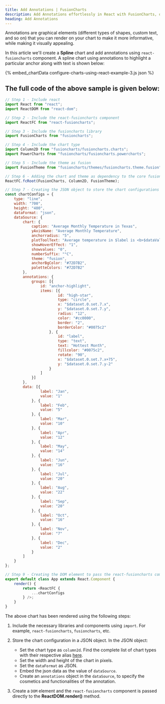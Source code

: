 ```yaml
---
title: Add Annotations | FusionCharts
description: Add Annotations effortlessly in React with FusionCharts, optimizing your data visualization capabilities for web applications seamlessly.
heading: Add Annotations
---
```


Annotations are graphical elements (different types of shapes, custom text, and so on) that you can render on your chart to make it more informative, while making it visually appealing.

In this article we'll create a **Spline** chart and add annotations using `react-fusioncharts` component. A spline chart using annotations to highlight a particular anchor along with text is shown below:

{% embed_chartData configure-charts-using-react-example-3.js json %}

## The full code of the above sample is given below:

```javascript
// Step 1 - Include react
import React from "react";
import ReactDOM from "react-dom";

// Step 2 - Include the react-fusioncharts component
import ReactFC from "react-fusioncharts";

// Step 3 - Include the fusioncharts library
import FusionCharts from "fusioncharts";

// Step 4 - Include the chart type
import Column2D from "fusioncharts/fusioncharts.charts";
import PowerCharts from "fusioncharts/fusioncharts.powercharts";

// Step 5 - Include the theme as fusion
import FusionTheme from "fusioncharts/themes/fusioncharts.theme.fusion";

// Step 6 - Adding the chart and theme as dependency to the core fusioncharts
ReactFC.fcRoot(FusionCharts, Column2D, FusionTheme);

// Step 7 - Creating the JSON object to store the chart configurations
const chartConfigs = {
    type: "line",
    width: "700",
    height: "400",
    dataFormat: "json",
    dataSource: {
        chart: {
            caption: "Average Monthly Temperature in Texas",
            yAxisName: "Average Monthly Temperature",
            anchorradius: "5",
            plotToolText: "Average temperature in $label is <b>$dataValue</b>",
            showHoverEffect: "1",
            showvalues: "0",
            numberSuffix: "°C",
            theme: "fusion",
            anchorBgColor: "#72D7B2",
            paletteColors: "#72D7B2"
        },
        annotations: {
            groups: [{
                id: "anchor-highlight",
                items: [{
                        id: "high-star",
                        type: "circle",
                        x: "$dataset.0.set.7.x",
                        y: "$dataset.0.set.7.y",
                        radius: "12",
                        color: "#cc0000",
                        border: "2",
                        borderColor: "#0075c2"
                    }, {
                        id: "label",
                        type: "text",
                        text: "Hottest Month",
                        fillcolor: "#0075c2",
                        rotate: "90",
                        x: "$dataset.0.set.7.x+75",
                        y: "$dataset.0.set.7.y-2"
                    }
                ]
            }]
        },
        data: [{
                label: "Jan",
                value: "1"
            }, {
                label: "Feb",
                value: "5"
            }, {
                label: "Mar",
                value: "10"
            }, {
                label: "Apr",
                value: "12"
            }, {
                label: "May",
                value: "14"
            }, {
                label: "Jun",
                value: "16"
            }, {
                label: "Jul",
                value: "20"
            }, {
                label: "Aug",
                value: "22"
            }, {
                label: "Sep",
                value: "20"
            }, {
                label: "Oct",
                value: "16"
            }, {
                label: "Nov",
                value: "7"
            }, {
                label: "Dec",
                value: "2"
            }
        ]
    }
};

// Step 9 - Creating the DOM element to pass the react-fusioncharts component
export default class App extends React.Component {
    render() {
        return <ReactFC {
            ...chartConfigs
        } />;
    }
}
```

The above chart has been rendered using the following steps:

1. Include the necessary libraries and components using `import`. For example, `react-fusioncharts`, `fusioncharts`, etc.

2. Store the chart configuration in a JSON object. In the JSON object:
    * Set the chart type as `column2d`. Find the complete list of chart types with their respective alias [here](https://www.fusioncharts.com/dev/chart-guide/list-of-charts).
    * Set the width and height of the chart in pixels. 
    * Set the `dataFormat` as JSON.
    * Embed the json data as the value of `dataSource`.
    * Create an `annotations` object in the `dataSource`, to specify the cosmetics and functionalities of the annotation.

3. Create a `DOM` element and the `react-fusioncharts` component is passed directly to the **ReactDOM.render()** method.
